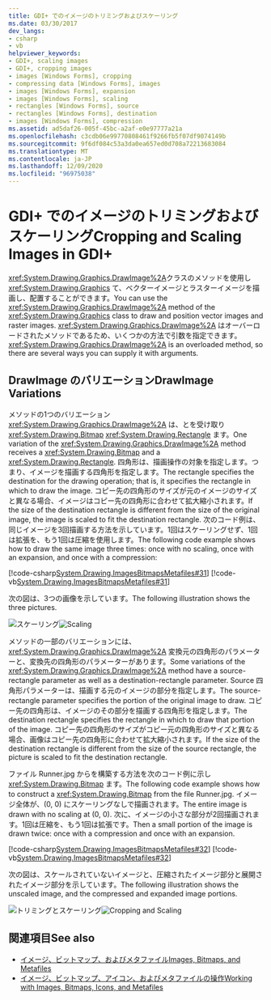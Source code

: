 ```yaml
---
title: GDI+ でのイメージのトリミングおよびスケーリング
ms.date: 03/30/2017
dev_langs:
- csharp
- vb
helpviewer_keywords:
- GDI+, scaling images
- GDI+, cropping images
- images [Windows Forms], cropping
- compressing data [Windows Forms], images
- images [Windows Forms], expansion
- images [Windows Forms], scaling
- rectangles [Windows Forms], source
- rectangles [Windows Forms], destination
- images [Windows Forms], compression
ms.assetid: ad5daf26-005f-45bc-a2af-e0e97777a21a
ms.openlocfilehash: c3cdb06e99770808461f9266fb5f07df9074149b
ms.sourcegitcommit: 9f6df084c53a3da0ea657ed0d708a72213683084
ms.translationtype: MT
ms.contentlocale: ja-JP
ms.lasthandoff: 12/09/2020
ms.locfileid: "96975038"
---
```

# <a name="cropping-and-scaling-images-in-gdi"></a><span data-ttu-id="5e496-102">GDI+ でのイメージのトリミングおよびスケーリング</span><span class="sxs-lookup"><span data-stu-id="5e496-102">Cropping and Scaling Images in GDI+</span></span>
<span data-ttu-id="5e496-103"><xref:System.Drawing.Graphics.DrawImage%2A>クラスのメソッドを使用し <xref:System.Drawing.Graphics> て、ベクターイメージとラスターイメージを描画し、配置することができます。</span><span class="sxs-lookup"><span data-stu-id="5e496-103">You can use the <xref:System.Drawing.Graphics.DrawImage%2A> method of the <xref:System.Drawing.Graphics> class to draw and position vector images and raster images.</span></span> <span data-ttu-id="5e496-104"><xref:System.Drawing.Graphics.DrawImage%2A> はオーバーロードされたメソッドであるため、いくつかの方法で引数を指定できます。</span><span class="sxs-lookup"><span data-stu-id="5e496-104"><xref:System.Drawing.Graphics.DrawImage%2A> is an overloaded method, so there are several ways you can supply it with arguments.</span></span>  
  
## <a name="drawimage-variations"></a><span data-ttu-id="5e496-105">DrawImage のバリエーション</span><span class="sxs-lookup"><span data-stu-id="5e496-105">DrawImage Variations</span></span>  
 <span data-ttu-id="5e496-106">メソッドの1つのバリエーション <xref:System.Drawing.Graphics.DrawImage%2A> は、とを受け取り <xref:System.Drawing.Bitmap> <xref:System.Drawing.Rectangle> ます。</span><span class="sxs-lookup"><span data-stu-id="5e496-106">One variation of the <xref:System.Drawing.Graphics.DrawImage%2A> method receives a <xref:System.Drawing.Bitmap> and a <xref:System.Drawing.Rectangle>.</span></span> <span data-ttu-id="5e496-107">四角形は、描画操作の対象を指定します。つまり、イメージを描画する四角形を指定します。</span><span class="sxs-lookup"><span data-stu-id="5e496-107">The rectangle specifies the destination for the drawing operation; that is, it specifies the rectangle in which to draw the image.</span></span> <span data-ttu-id="5e496-108">コピー先の四角形のサイズが元のイメージのサイズと異なる場合、イメージはコピー先の四角形に合わせて拡大縮小されます。</span><span class="sxs-lookup"><span data-stu-id="5e496-108">If the size of the destination rectangle is different from the size of the original image, the image is scaled to fit the destination rectangle.</span></span> <span data-ttu-id="5e496-109">次のコード例は、同じイメージを3回描画する方法を示しています。1回はスケーリングせず、1回は拡張を、もう1回は圧縮を使用します。</span><span class="sxs-lookup"><span data-stu-id="5e496-109">The following code example shows how to draw the same image three times: once with no scaling, once with an expansion, and once with a compression:</span></span>  
  
 [!code-csharp[System.Drawing.ImagesBitmapsMetafiles#31](~/samples/snippets/csharp/VS_Snippets_Winforms/System.Drawing.ImagesBitmapsMetafiles/CS/Class1.cs#31)]
 [!code-vb[System.Drawing.ImagesBitmapsMetafiles#31](~/samples/snippets/visualbasic/VS_Snippets_Winforms/System.Drawing.ImagesBitmapsMetafiles/VB/Class1.vb#31)]  
  
 <span data-ttu-id="5e496-110">次の図は、3つの画像を示しています。</span><span class="sxs-lookup"><span data-stu-id="5e496-110">The following illustration shows the three pictures.</span></span>  
  
 <span data-ttu-id="5e496-111">![スケーリング](./media/aboutgdip03-art06.gif "AboutGdip03_Art06")</span><span class="sxs-lookup"><span data-stu-id="5e496-111">![Scaling](./media/aboutgdip03-art06.gif "AboutGdip03_Art06")</span></span>  
  
 <span data-ttu-id="5e496-112">メソッドの一部のバリエーションには、 <xref:System.Drawing.Graphics.DrawImage%2A> 変換元の四角形のパラメーターと、変換先の四角形のパラメーターがあります。</span><span class="sxs-lookup"><span data-stu-id="5e496-112">Some variations of the <xref:System.Drawing.Graphics.DrawImage%2A> method have a source-rectangle parameter as well as a destination-rectangle parameter.</span></span> <span data-ttu-id="5e496-113">Source 四角形パラメーターは、描画する元のイメージの部分を指定します。</span><span class="sxs-lookup"><span data-stu-id="5e496-113">The source-rectangle parameter specifies the portion of the original image to draw.</span></span> <span data-ttu-id="5e496-114">コピー先の四角形は、イメージのその部分を描画する四角形を指定します。</span><span class="sxs-lookup"><span data-stu-id="5e496-114">The destination rectangle specifies the rectangle in which to draw that portion of the image.</span></span> <span data-ttu-id="5e496-115">コピー先の四角形のサイズがコピー元の四角形のサイズと異なる場合、画像はコピー先の四角形に合わせて拡大縮小されます。</span><span class="sxs-lookup"><span data-stu-id="5e496-115">If the size of the destination rectangle is different from the size of the source rectangle, the picture is scaled to fit the destination rectangle.</span></span>  
  
 <span data-ttu-id="5e496-116">ファイル Runner.jpg からを構築する方法を次のコード例に示し <xref:System.Drawing.Bitmap> ます。</span><span class="sxs-lookup"><span data-stu-id="5e496-116">The following code example shows how to construct a <xref:System.Drawing.Bitmap> from the file Runner.jpg.</span></span> <span data-ttu-id="5e496-117">イメージ全体が、(0, 0) にスケーリングなしで描画されます。</span><span class="sxs-lookup"><span data-stu-id="5e496-117">The entire image is drawn with no scaling at (0, 0).</span></span> <span data-ttu-id="5e496-118">次に、イメージの小さな部分が2回描画されます。1回は圧縮を、もう1回は拡張です。</span><span class="sxs-lookup"><span data-stu-id="5e496-118">Then a small portion of the image is drawn twice: once with a compression and once with an expansion.</span></span>  
  
 [!code-csharp[System.Drawing.ImagesBitmapsMetafiles#32](~/samples/snippets/csharp/VS_Snippets_Winforms/System.Drawing.ImagesBitmapsMetafiles/CS/Class1.cs#32)]
 [!code-vb[System.Drawing.ImagesBitmapsMetafiles#32](~/samples/snippets/visualbasic/VS_Snippets_Winforms/System.Drawing.ImagesBitmapsMetafiles/VB/Class1.vb#32)]  
  
 <span data-ttu-id="5e496-119">次の図は、スケールされていないイメージと、圧縮されたイメージ部分と展開されたイメージ部分を示しています。</span><span class="sxs-lookup"><span data-stu-id="5e496-119">The following illustration shows the unscaled image, and the compressed and expanded image portions.</span></span>  
  
 <span data-ttu-id="5e496-120">![トリミングとスケーリング](./media/aboutgdip03-art07.gif "AboutGdip03_Art07")</span><span class="sxs-lookup"><span data-stu-id="5e496-120">![Cropping and Scaling](./media/aboutgdip03-art07.gif "AboutGdip03_Art07")</span></span>  
  
## <a name="see-also"></a><span data-ttu-id="5e496-121">関連項目</span><span class="sxs-lookup"><span data-stu-id="5e496-121">See also</span></span>

- [<span data-ttu-id="5e496-122">イメージ、ビットマップ、およびメタファイル</span><span class="sxs-lookup"><span data-stu-id="5e496-122">Images, Bitmaps, and Metafiles</span></span>](images-bitmaps-and-metafiles.md)
- [<span data-ttu-id="5e496-123">イメージ、ビットマップ、アイコン、およびメタファイルの操作</span><span class="sxs-lookup"><span data-stu-id="5e496-123">Working with Images, Bitmaps, Icons, and Metafiles</span></span>](working-with-images-bitmaps-icons-and-metafiles.md)

